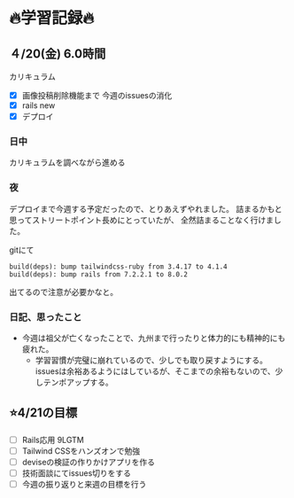 # 🔥学習記録🔥
## ４/20(金) 6.0時間
カリキュラム
- [x] 画像投稿削除機能まで
今週のissuesの消化
- [x] rails new
- [x] デプロイ

### 日中
カリキュラムを調べながら進める

### 夜
デプロイまで今週する予定だったので、とりあえずやれました。
詰まるかもと思ってストリートポイント長めにとっていたが、
全然詰まることなく行けました。

gitにて
```
build(deps): bump tailwindcss-ruby from 3.4.17 to 4.1.4 
build(deps): bump rails from 7.2.2.1 to 8.0.2 
```
出てるので注意が必要かなと。

### 日記、思ったこと
- 今週は祖父が亡くなったことで、九州まで行ったりと体力的にも精神的にも疲れた。
  - 学習習慣が完璧に崩れているので、少しでも取り戻すようにする。
	  issuesは余裕あるようにはしているが、そこまでの余裕もないので、少しテンポアップする。

## ⭐️4/21の目標
- [ ] Rails応用 9LGTM
- [ ] Tailwind CSSをハンズオンで勉強
- [ ] deviseの検証の作りかけアプリを作る
- [ ] 技術面談にてissues切りをする
- [ ] 今週の振り返りと来週の目標を行う
